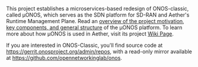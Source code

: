 This project establishes a microservices-based redesign of ONOS-classic, called µONOS,
which serves as the SDN platform for SD-RAN and Aether's Runtime Management Plane. Read an
[overview of the project motivation, key components, and general structure](https://github.com/onosproject/.github/blob/master/profile/overview.md) 
of the µONOS platform. To learn more about how µONOS is used in Aether, visit its project [Wiki Page](https://wiki.aetherproject.org). 

If you are interested in ONOS-Classic, you'll find source code at https://gerrit.onosproject.org/admin/repos, with a read-only mirror 
available at https://github.com/opennetworkinglab/onos.
